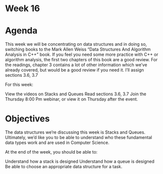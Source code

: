 # Week 16
# Agenda
This week we will be concentrating on data structures and in doing so, switching books to the Mark Allen Weiss “Data Structures And Algorithm Analysis in C++” book. If you feel you need some more practice with C++ or algorithm analysis, the first two chapters of this book are a good review. For the readings, chapter 3 contains a lot of other information which we’ve already covered, but would be a good review if you need it. I’ll assign sections 3.6, 3.7

For this week:

View the videos on Stacks and Queues
Read sections 3.6, 3.7
Join the Thursday 8:00 Pm webinar, or view it on Thursday after the event.
# Objectives
The data structures we’re discussing this week is Stacks and Queues. Ultimately, we’d like you to be able to understand who these fundamental data types work and are used in Computer Science.

At the end of the week, you should be able to:

Understand how a stack is designed
Understand how a queue is designed
Be able to choose an appropriate data structure for a task.
